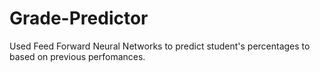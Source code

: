 # Grade-Predictor
Used Feed Forward Neural Networks to predict student's percentages to based on previous perfomances. 
